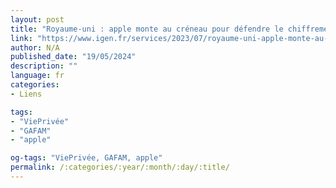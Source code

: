 ```yaml
---
layout: post
title: "Royaume-uni : apple monte au créneau pour défendre le chiffrement de bout en bout d'imessage"
link: "https://www.igen.fr/services/2023/07/royaume-uni-apple-monte-au-creneau-pour-defendre-le-chiffrement-de-bout-en-bout-dimessage-138397"
author: N/A
published_date: "19/05/2024"
description: ""
language: fr
categories:
- Liens

tags:
- "ViePrivée"
- "GAFAM"
- "apple"

og-tags: "ViePrivée, GAFAM, apple"
permalink: /:categories/:year/:month/:day/:title/
---
```

